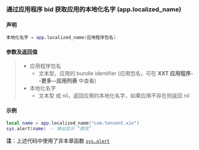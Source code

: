 ### 通过应用程序 bid 获取应用的本地化名字 (**app\.localized\_name**)


#### 声明
```lua
本地化名字 = app.localized_name(应用程序包名)
```


#### 参数及返回值
> - 应用程序包名
>   - 文本型，应用的 bundle identifier \(应用包名，可在 **XXT 应用程序\-\-更多\-\-应用列表** 中查看\) 
> - 本地化名字
>   - 文本型 或 nil，返回应用的本地化名字，如果应用不存在则返回 nil


#### 示例  
```lua
local name = app.localized_name("com.tencent.xin")
sys.alert(name) -- 弹出显示 “微信”
```
**注**：上述代码中使用了非本章函数 [`sys.alert`](/Handbook/sys/sys.alert.md)

